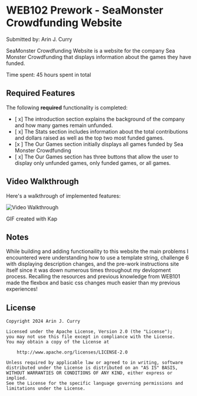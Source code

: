# WEB102 Prework - SeaMonster Crowdfunding Website

Submitted by: Arin J. Curry

SeaMonster Crowdfunding Website is a website for the company Sea Monster Crowdfunding that displays information about the games they have funded.

Time spent: 45 hours spent in total

## Required Features

The following **required** functionality is completed:

* [ x] The introduction section explains the background of the company and how many games remain unfunded.
* [ x] The Stats section includes information about the total contributions and dollars raised as well as the top two most funded games.
* [x ] The Our Games section initially displays all games funded by Sea Monster Crowdfunding
* [ x] The Our Games section has three buttons that allow the user to display only unfunded games, only funded games, or all games.

## Video Walkthrough

Here's a walkthrough of implemented features:

<img src='Kapture 2024-02-05 at 05.25.53.gif ' title= 'Video Walkthrough' width='' alt='Video Walkthrough' />

GIF created with Kap 

## Notes

While building and adding functionaility to this website the main problems I encountered were understanding how to use a template string, challenge 6 with displaying description changes, and the pre-work instructions site itself since it was down numerous times throughout my devlopment process. Recalling the resources and previous knowledge from WEB101 made the flexbox and basic css changes much easier than my previous experiences!

## License

    Copyright 2024 Arin J. Curry

    Licensed under the Apache License, Version 2.0 (the "License");
    you may not use this file except in compliance with the License.
    You may obtain a copy of the License at

        http://www.apache.org/licenses/LICENSE-2.0

    Unless required by applicable law or agreed to in writing, software
    distributed under the License is distributed on an "AS IS" BASIS,
    WITHOUT WARRANTIES OR CONDITIONS OF ANY KIND, either express or implied.
    See the License for the specific language governing permissions and
    limitations under the License.
